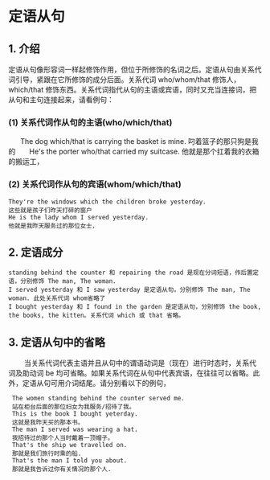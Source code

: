 # 定语从句
## 1. 介绍

定语从句像形容词一样起修饰作用，但位于所修饰的名词之后。定语从句由关系代词引导，紧跟在它所修饰的成分后面。关系代词 who/whom/that 修饰人，which/that 修饰东西。关系代词指代从句的主语或宾语，同时又充当连接词，把从句和主句连接起来，请看例句：

### (1) 关系代词作从句的主语(who/which/that) ###
     
	The dog which/that is carrying the basket is mine.
	叼着篮子的那只狗是我的
     
	He's the porter who/that carried my suitcase.
	他就是那个扛着我的衣箱的搬运工，

### (2) 关系代词作从句的宾语(whom/which/that) ###

	They're the windows which the children broke yesterday.
	这些就是孩子们昨天打碎的窗户
	He is the lady whom I served yesterday.
	他就是我昨天服务过的那位女士，

## 2. 定语成分

	standing behind the counter 和 repairing the road 是现在分词短语，作后置定语，分别修饰 The man, The woman.
	I served yesterday 和 I saw yesterday 是定语从句，分别修饰 The man, The woman. 此处关系代词 whom省略了
	I bought yesterday 和 I found in the garden 是定语从句，分别修饰 the book, the books, the kitten。关系代词 which 或 that 省略。 

## 3. 定语从句中的省略
       
当关系代词代表主语并且从句中的谓语动词是（现在）进行时态时，关系代词及助动词 be 均可省略。如果关系代词在从句中代表宾语，在往往可以省略。此外，定语从句可用介词结尾。请分别看以下的例句，

	 The women standing behind the counter served me.
	 站在柜台后面的那位妇女为我服务/招待了我。
	 This is the book I bought yeterday.
	 这就是我昨天买的那本书。
	 The man I served was wearing a hat.
	 我招待过的那个人当时戴着一顶帽子。
	 That's the ship we travelled on.
	 那就是我们旅行时乘的船.
	 That's the man I told you about.
	 那就是我告诉过你有关情况的那个人.
